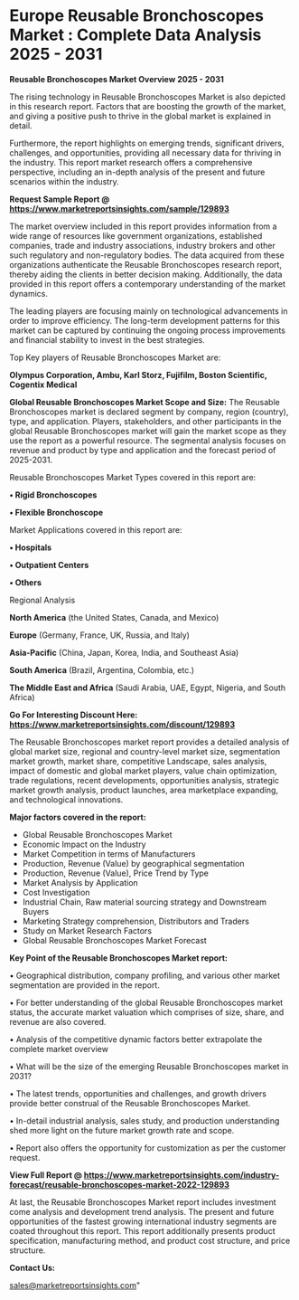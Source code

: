 # Europe Reusable Bronchoscopes Market : Complete Data Analysis 2025 - 2031

<Strong> Reusable Bronchoscopes Market Overview 2025 - 2031</strong>

The rising technology in Reusable Bronchoscopes Market is also depicted in this research report. Factors that are boosting the growth of the market, and giving a positive push to thrive in the global market is explained in detail.

Furthermore, the report highlights on emerging trends, significant drivers, challenges, and opportunities, providing all necessary data for thriving in the industry. This report market research offers a comprehensive perspective, including an in-depth analysis of the present and future scenarios within the industry.

<strong>Request Sample Report @ <a href=https://www.marketreportsinsights.com/sample/129893>https://www.marketreportsinsights.com/sample/129893</a></strong>

The market overview included in this report provides information from a wide range of resources like government organizations, established companies, trade and industry associations, industry brokers and other such regulatory and non-regulatory bodies. The data acquired from these organizations authenticate the Reusable Bronchoscopes research report, thereby aiding the clients in better decision making. Additionally, the data provided in this report offers a contemporary understanding of the market dynamics.

The leading players are focusing mainly on technological advancements in order to improve efficiency. The long-term development patterns for this market can be captured by continuing the ongoing process improvements and financial stability to invest in the best strategies.

Top Key players of Reusable Bronchoscopes Market are:

<strong>Olympus Corporation, Ambu, Karl Storz, Fujifilm, Boston Scientific, Cogentix Medical</strong>

<strong><b>Global Reusable Bronchoscopes Market Scope and Size:</b></strong>
The Reusable Bronchoscopes market is declared segment by company, region (country), type, and application. Players, stakeholders, and other participants in the global Reusable Bronchoscopes market will gain the market scope as they use the report as a powerful resource. The segmental analysis focuses on revenue and product by type and application and the forecast period of 2025-2031.

Reusable Bronchoscopes Market Types covered in this report are:

<strong>• Rigid Bronchoscopes

• Flexible Bronchoscope</strong>

Market Applications covered in this report are:

<strong>• Hospitals

• Outpatient Centers

• Others</strong> 

Regional Analysis

<strong>North America</strong> (the United States, Canada, and Mexico)

<strong>Europe</strong> (Germany, France, UK, Russia, and Italy)

<strong>Asia-Pacific</strong> (China, Japan, Korea, India, and Southeast Asia)

<strong>South America</strong> (Brazil, Argentina, Colombia, etc.)

<strong>The Middle East and Africa</strong> (Saudi Arabia, UAE, Egypt, Nigeria, and South Africa)

<strong>Go For Interesting Discount Here: <a href=https://www.marketreportsinsights.com/discount/129893>https://www.marketreportsinsights.com/discount/129893</a></strong>

The Reusable Bronchoscopes market report provides a detailed analysis of global market size, regional and country-level market size, segmentation market growth, market share, competitive Landscape, sales analysis, impact of domestic and global market players, value chain optimization, trade regulations, recent developments, opportunities analysis, strategic market growth analysis, product launches, area marketplace expanding, and technological innovations.

<strong><b>Major factors covered in the report:</b></strong>
<ul>
  <li>Global Reusable Bronchoscopes Market </li>
  <li>Economic Impact on the Industry</li>
  <li>Market Competition in terms of Manufacturers</li>
  <li>Production, Revenue (Value) by geographical segmentation</li>
  <li>Production, Revenue (Value), Price Trend by Type</li>
  <li>Market Analysis by Application</li>
  <li>Cost Investigation</li>
  <li>Industrial Chain, Raw material sourcing strategy and Downstream Buyers</li>
  <li>Marketing Strategy comprehension, Distributors and Traders</li>
  <li>Study on Market Research Factors</li>
  <li>Global Reusable Bronchoscopes Market Forecast</li>
</ul>

<strong><b>Key Point of the Reusable Bronchoscopes Market report:</b></strong>

• Geographical distribution, company profiling, and various other market segmentation are provided in the report.

• For better understanding of the global Reusable Bronchoscopes market status, the accurate market valuation which comprises of size, share, and revenue are also covered.

• Analysis of the competitive dynamic factors better extrapolate the complete market overview

• What will be the size of the emerging Reusable Bronchoscopes market in 2031?

• The latest trends, opportunities and challenges, and growth drivers provide better construal of the Reusable Bronchoscopes Market.

• In-detail industrial analysis, sales study, and production understanding shed more light on the future market growth rate and scope.

• Report also offers the opportunity for customization as per the customer request.

<strong><b>View Full Report @ <a href=https://www.marketreportsinsights.com/industry-forecast/reusable-bronchoscopes-market-2022-129893>https://www.marketreportsinsights.com/industry-forecast/reusable-bronchoscopes-market-2022-129893</a></b></strong>


At last, the Reusable Bronchoscopes Market report includes investment come analysis and development trend analysis. The present and future opportunities of the fastest growing international industry segments are coated throughout this report. This report additionally presents product specification, manufacturing method, and product cost structure, and price structure.

<strong>Contact Us:</strong>

sales@marketreportsinsights.com"

